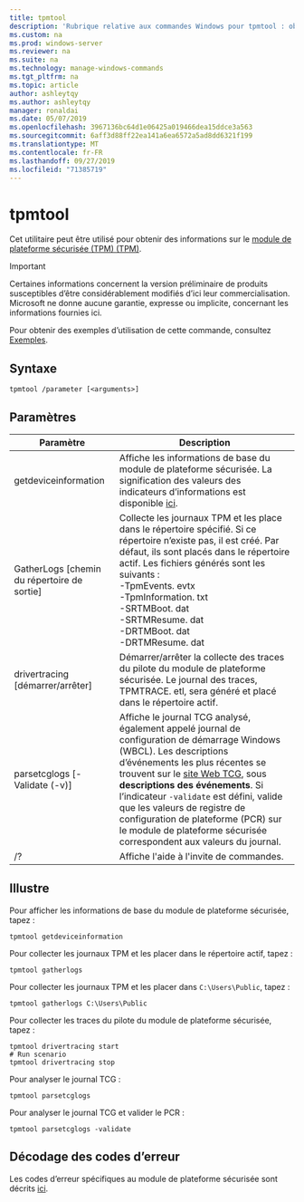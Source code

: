 ```yaml
---
title: tpmtool
description: 'Rubrique relative aux commandes Windows pour tpmtool : obtient des informations sur la Module de plateforme sécurisée (TPM).'
ms.custom: na
ms.prod: windows-server
ms.reviewer: na
ms.suite: na
ms.technology: manage-windows-commands
ms.tgt_pltfrm: na
ms.topic: article
author: ashleytqy
ms.author: ashleytqy
manager: ronaldai
ms.date: 05/07/2019
ms.openlocfilehash: 3967136bc64d1e06425a019466dea15ddce3a563
ms.sourcegitcommit: 6aff3d88ff22ea141a6ea6572a5ad8dd6321f199
ms.translationtype: MT
ms.contentlocale: fr-FR
ms.lasthandoff: 09/27/2019
ms.locfileid: "71385719"
---
```

# <a name="tpmtool"></a>tpmtool

Cet utilitaire peut être utilisé pour obtenir des informations sur le [module de plateforme sécurisée (TPM) (TPM)](https://docs.microsoft.com/windows/security/information-protection/tpm/trusted-platform-module-overview).

>[!IMPORTANT]
>Certaines informations concernent la version préliminaire de produits susceptibles d’être considérablement modifiés d’ici leur commercialisation. Microsoft ne donne aucune garantie, expresse ou implicite, concernant les informations fournies ici.

Pour obtenir des exemples d’utilisation de cette commande, consultez [Exemples](#tpmtool_examples).

## <a name="syntax"></a>Syntaxe

```
tpmtool /parameter [<arguments>]
```
## <a name="parameters"></a>Paramètres

|Paramètre|Description|
|---------|-----------|
|getdeviceinformation|Affiche les informations de base du module de plateforme sécurisée. La signification des valeurs des indicateurs d’informations est disponible [ici](https://docs.microsoft.com/windows/desktop/SecProv/win32-tpm-isreadyinformation#parameters).|
|GatherLogs [chemin du répertoire de sortie]|Collecte les journaux TPM et les place dans le répertoire spécifié. Si ce répertoire n’existe pas, il est créé. Par défaut, ils sont placés dans le répertoire actif. Les fichiers générés sont les suivants : </br>-TpmEvents. evtx</br>-TpmInformation. txt</br>-SRTMBoot. dat</br>-SRTMResume. dat</br>-DRTMBoot. dat</br>-DRTMResume. dat</br>|
|drivertracing [démarrer/arrêter]|Démarrer/arrêter la collecte des traces du pilote du module de plateforme sécurisée. Le journal des traces, TPMTRACE. etl, sera généré et placé dans le répertoire actif.|
|parsetcglogs [-Validate (-v)]|Affiche le journal TCG analysé, également appelé journal de configuration de démarrage Windows (WBCL). Les descriptions d’événements les plus récentes se trouvent sur le [site Web TCG](https://trustedcomputinggroup.org/resource/pc-client-specific-platform-firmware-profile-specification/), sous **descriptions des événements**. Si l’indicateur `-validate` est défini, valide que les valeurs de registre de configuration de plateforme (PCR) sur le module de plateforme sécurisée correspondent aux valeurs du journal.|
|/?|Affiche l'aide à l'invite de commandes.|

## <a name="tpmtool_examples"></a>Illustre

Pour afficher les informations de base du module de plateforme sécurisée, tapez :
```
tpmtool getdeviceinformation
```
Pour collecter les journaux TPM et les placer dans le répertoire actif, tapez :
```
tpmtool gatherlogs
```
Pour collecter les journaux TPM et les placer dans `C:\Users\Public`, tapez :
```
tpmtool gatherlogs C:\Users\Public
```
Pour collecter les traces du pilote du module de plateforme sécurisée, tapez :
```
tpmtool drivertracing start
# Run scenario
tpmtool drivertracing stop
```
Pour analyser le journal TCG :
```
tpmtool parsetcglogs
```
Pour analyser le journal TCG et valider le PCR :
```
tpmtool parsetcglogs -validate
```

## <a name="decoding-error-codes"></a>Décodage des codes d’erreur

Les codes d’erreur spécifiques au module de plateforme sécurisée sont décrits [ici](https://docs.microsoft.com/windows/desktop/com/com-error-codes-6).

